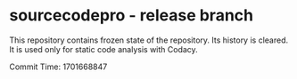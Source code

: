 # sourcecodepro - release branch

This repository contains frozen state of the repository.
Its history is cleared. It is used only for static code
analysis with Codacy.

Commit Time: 1701668847